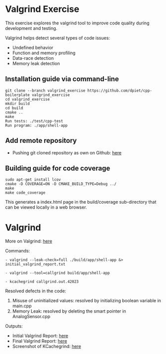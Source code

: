 # Valgrind Exercise
This exercise explores the valgrind tool to improve code quality during development and testing.

Valgrind helps detect several types of code issues:

- Undefined behavior
- Function and memory profiling
- Data-race detection
- Memory leak detection


## Installation guide via command-line
```
git clone --branch valgrind_exercise https://github.com/dpiet/cpp-boilerplate valgrind_exercise
cd valgrind_exercise
mkdir build
cd build
cmake ..
make
Run tests: ./test/cpp-test
Run program: ./app/shell-app
```
## Add remote repository
 - Pushing git cloned repository as own on Github: [here](https://dev.to/dance2die/push-git-cloned-repository-to-your-own-on-github-1ili)

## Building guide for code coverage
```
sudo apt-get install lcov
cmake -D COVERAGE=ON -D CMAKE_BUILD_TYPE=Debug ../
make
make code_coverage
```
This generates a index.html page in the build/coverage sub-directory that can be viewed locally in a web browser.


# Valgrind
More on Valgrind: [here](http://maintainablecode.logdown.com/posts/245425-valgrind-is-not-a-leak-checker)

Commands: 
```
- valgrind --leak-check=full ./build/app/shell-app &> initial_valgrind_report.txt

- valgrind --tool=callgrind build/app/shell-app

- kcachegrind callgrind.out.42023 

```
Resolved defects in the code:

1. Misuse of uninitialized values: resolved by initializing boolean variable in main.cpp
2. Memory Leak: resolved by deleting the smart pointer in AnalogSensor.cpp

Outputs:

- Initial Valgrind Report: [here](/initial_valgrind_report.txt)
- Final Valgrind Report: [here](/final_valgrind_report.txt)
- Screenshot of KCachegrind: [here](/KCachegrind_screenshot.png)